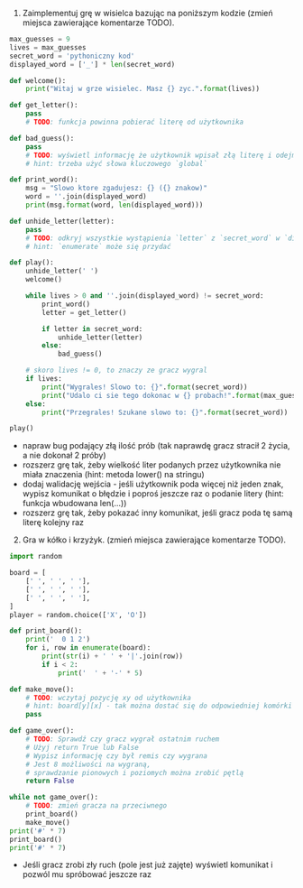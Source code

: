 1. Zaimplementuj grę w wisielca bazując na poniższym kodzie (zmień miejsca zawierające komentarze TODO).
```python
max_guesses = 9
lives = max_guesses
secret_word = 'pythoniczny kod'
displayed_word = ['_'] * len(secret_word)

def welcome():
    print("Witaj w grze wisielec. Masz {} zyc.".format(lives))

def get_letter():
    pass
    # TODO: funkcja powinna pobierać literę od użytkownika

def bad_guess():
    pass
    # TODO: wyświetl informację że użytkownik wpisał złą literę i odejmij jedno życie
    # hint: trzeba użyć słowa kluczowego `global`

def print_word():
    msg = "Slowo ktore zgadujesz: {} ({} znakow)"
    word = ''.join(displayed_word)
    print(msg.format(word, len(displayed_word)))

def unhide_letter(letter):
    pass
    # TODO: odkryj wszystkie wystąpienia `letter` z `secret_word` w `displayed_word`
    # hint: `enumerate` może się przydać

def play():
    unhide_letter(' ')
    welcome()

    while lives > 0 and ''.join(displayed_word) != secret_word:
        print_word()
        letter = get_letter()

        if letter in secret_word:
            unhide_letter(letter)
        else:
            bad_guess()

    # skoro lives != 0, to znaczy ze gracz wygral
    if lives:
        print("Wygrales! Slowo to: {}".format(secret_word))
        print("Udalo ci sie tego dokonac w {} probach!".format(max_guesses - lives))
    else:
        print("Przegrales! Szukane slowo to: {}".format(secret_word))

play()
```
+ napraw bug podający złą ilość prób (tak naprawdę gracz stracił 2 życia, a nie dokonał 2 próby)
+ rozszerz grę tak, żeby wielkość liter podanych przez użytkownika nie miała znaczenia (hint: metoda lower() na stringu)
+ dodaj walidację wejścia - jeśli użytkownik poda więcej niż jeden znak, wypisz komunikat o błędzie i poproś jeszcze raz o podanie litery (hint: funkcja wbudowana len(...))
+ rozszerz grę tak, żeby pokazać inny komunikat, jeśli gracz poda tę samą literę kolejny raz

2. Gra w kółko i krzyżyk. (zmień miejsca zawierające komentarze TODO).
```python
import random

board = [
    [' ', ' ', ' '],
    [' ', ' ', ' '],
    [' ', ' ', ' '],
]
player = random.choice(['X', 'O'])

def print_board():
    print('  0 1 2')
    for i, row in enumerate(board):
        print(str(i) + ' ' + '|'.join(row))
        if i < 2:
            print('  ' + '-' * 5)

def make_move():
    # TODO: wczytaj pozycję xy od użytkownika
    # hint: board[y][x] - tak można dostać się do odpowiedniej komórki 
    pass

def game_over():
    # TODO: Sprawdź czy gracz wygrał ostatnim ruchem
    # Użyj return True lub False
    # Wypisz informację czy był remis czy wygrana
    # Jest 8 możliwości na wygraną,
    # sprawdzanie pionowych i poziomych można zrobić pętlą 
    return False

while not game_over():
    # TODO: zmień gracza na przeciwnego
    print_board()
    make_move()
print('#' * 7)
print_board()
print('#' * 7)
```

+ Jeśli gracz zrobi zły ruch (pole jest już zajęte) wyświetl komunikat i pozwól mu spróbować jeszcze raz

